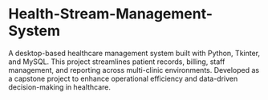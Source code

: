 # Health-Stream-Management-System
A desktop-based healthcare management system built with Python, Tkinter, and MySQL. This project streamlines patient records, billing, staff management, and reporting across multi-clinic environments. Developed as a capstone project to enhance operational efficiency and data-driven decision-making in healthcare.
